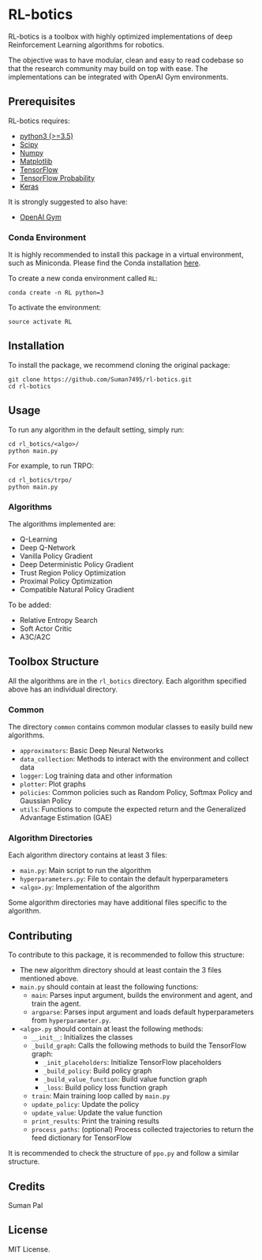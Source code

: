 # RL-botics
RL-botics is a toolbox with highly optimized implementations of deep Reinforcement Learning algorithms for robotics. 

The objective was to have modular, clean and easy to read codebase so that the research community may build on top with ease. The implementations can be integrated with OpenAI Gym environments.

## Prerequisites
RL-botics requires:
- [python3 (>=3.5)](https://www.python.org/downloads/)
- [Scipy](https://www.scipy.org/)
- [Numpy](http://www.numpy.org/)
- [Matplotlib](https://matplotlib.org/)
- [TensorFlow](https://www.tensorflow.org/)
- [TensorFlow Probability](https://www.tensorflow.org/probability)
- [Keras](https://keras.io/)

It is strongly suggested to also have:
- [OpenAI Gym](https://github.com/openai/gym)

### Conda Environment
It is highly recommended to install this package in a virtual environment, such as Miniconda. Please find the Conda installation [here](https://conda.io/projects/conda/en/latest/user-guide/install/index.html).

To create a new conda environment called `RL`:
```
conda create -n RL python=3
```

To activate the environment:
```
source activate RL
```
## Installation
To install the package, we recommend cloning the original package:
```
git clone https://github.com/Suman7495/rl-botics.git
cd rl-botics
```

## Usage
To run any algorithm in the default setting, simply run:
```
cd rl_botics/<algo>/
python main.py
```
For example, to run TRPO:
```
cd rl_botics/trpo/
python main.py
```
### Algorithms
The algorithms implemented are:
- Q-Learning
- Deep Q-Network
- Vanilla Policy Gradient
- Deep Deterministic Policy Gradient
- Trust Region Policy Optimization
- Proximal Policy Optimization
- Compatible Natural Policy Gradient

To be added:
- Relative Entropy Search
- Soft Actor Critic
- A3C/A2C

## Toolbox Structure
All the algorithms are in the `rl_botics` directory. Each algorithm specified above has an individual directory.

### Common
The directory `common` contains common modular classes to easily build new algorithms.
- `approximators`: Basic Deep Neural Networks
- `data_collection`: Methods to interact with the environment and collect data
- `logger`: Log training data and other information
- `plotter`: Plot graphs
- `policies`: Common policies such as Random Policy, Softmax Policy and Gaussian Policy
- `utils`: Functions to compute the expected return and the Generalized Advantage Estimation (GAE)

### Algorithm Directories
Each algorithm directory contains at least 3 files:
- `main.py`: Main script to run the algorithm
- `hyperparameters.py`: File to contain the default hyperparameters
- `<algo>.py`: Implementation of the algorithm

Some algorithm directories may have additional files specific to the algorithm.

## Contributing
To contribute to this package, it is recommended to follow this structure:
- The new algorithm directory should at least contain the 3 files mentioned above.
- `main.py` should contain at least the following functions:
  - `main`: Parses input argument, builds the environment and agent, and train the agent.
  - `argparse`: Parses input argument and loads default hyperparameters from `hyperparameter.py`.
- `<algo>.py` should contain at least the following methods:
  - `__init__`: Initializes the classes
  - `_build_graph`: Calls the following methods to build the TensorFlow graph: 
    - `_init_placeholders`: Initialize TensorFlow placeholders
    - `_build_policy`: Build policy graph
    - `_build_value_function`: Build value function graph
    - `_loss`: Build policy loss function graph
  - `train`: Main training loop called by `main.py`
  - `update_policy`: Update the policy
  - `update_value`: Update the value function
  - `print_results`: Print the training results
  - `process_paths`: (optional) Process collected trajectories to return the feed dictionary for TensorFlow

It is recommended to check the structure of `ppo.py` and follow a similar structure.

## Credits
Suman Pal

## License
MIT License.
